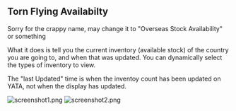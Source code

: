 ## Torn Flying Availabilty

Sorry for the crappy name, may change it to "Overseas Stock Availability" or something

What it does is tell you the current inventory (available stock) of the country you are 
going to, and when that was updated. You can dynamically select the types of inventory to view.

The "last Updated" time is when the inventoy count has been updated on YATA, not when the display has updated.


![screenshot1.png](https://github.com/edlau2/Tampermonkey/blob/master/TornFlyingAvailability/screenshot1.png)
![screenshot2.png](https://github.com/edlau2/Tampermonkey/blob/master/TornFlyingAvailability/screenshot2.png)
